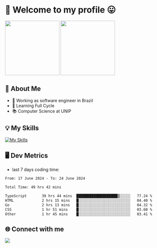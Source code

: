 # 🎉 Welcome to my profile 😛

<div>
  <img height="180em" src="https://github-readme-stats.vercel.app/api?username=VinicciusSantos&show_icons=true&icon_color=fff&include_all_commits=true&count_private=true&bg_color=30,000,000&title_color=fff&text_color=fff"/>
  <img height="180em" src="https://github-readme-stats.vercel.app/api/top-langs/?username=VinicciusSantos&langs_count=8&layout=compact&include_all_commits=true&count_private=true&bg_color=30,000,000&title_color=fff&text_color=fff"/>
</div>

## 📖 About Me
- 🔭 Working as software engineer in Brazil
- 🌱 Learning Full Cycle
- 📚 Computer Science at UNIP

## 💡 My Skills

[![My Skills](https://skills.thijs.gg/icons?i=angular,react,styledcomponents,jest,html,css,sass,bootstrap,ts,js,go,nodejs,express,nestjs,git,c,py,postgres,mysql,sqlite,docker,graphql)](https://github.com/VinicciusSantos)

## 🖥️ Dev Metrics

- last 7 days coding time:

<!--START_SECTION:waka-->

```txt
From: 17 June 2024 - To: 24 June 2024

Total Time: 49 hrs 42 mins

TypeScript       39 hrs 44 mins  ███████████████████▒░░░░░   77.24 %
HTML             2 hrs 15 mins   █░░░░░░░░░░░░░░░░░░░░░░░░   04.40 %
Go               2 hrs 13 mins   █░░░░░░░░░░░░░░░░░░░░░░░░   04.32 %
CSS              1 hr 51 mins    █░░░░░░░░░░░░░░░░░░░░░░░░   03.60 %
Other            1 hr 45 mins    █░░░░░░░░░░░░░░░░░░░░░░░░   03.41 %
```

<!--END_SECTION:waka-->

## 🌐 Connect with me

<a href="https://www.linkedin.com/in/vinicius-guedes-b817aa223/"><img src="https://img.shields.io/badge/LinkedIn-0077B5?style=for-the-badge&logo=linkedin&logoColor=white"/></a>

